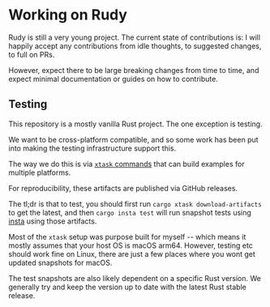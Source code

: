 # Working on Rudy

Rudy is still a very young project. The current state of contributions is:
I will happily accept any contributions from idle thoughts, to suggested changes, to full on PRs.

However, expect there to be large breaking changes from time to time, and expect minimal documentation
or guides on how to contribute.

## Testing

This repository is a mostly vanilla Rust project. The one exception is testing.

We want to be cross-platform compatible, and so some work has been put into making
the testing infrastructure support this.

The way we do this is via [`xtask` commands](https://github.com/matklad/cargo-xtask)
that can build examples for multiple platforms.

For reproducibility, these artifacts are published via GitHub releases.

The tl;dr is that to test, you should first run `cargo xtask download-artifacts` to get
the latest, and then `cargo insta test` will run snapshot tests using [insta](https://insta.rs/)
using those artifacts.

Most of the `xtask` setup was purpose built for myself -- which means it mostly assumes that your
host OS is macOS arm64. However, testing etc should work fine on Linux, there are just a few
places where you wont get updated snapshots for macOS.

The test snapshots are also likely dependent on a specific Rust version. We generally try and keep the
version up to date with the latest Rust stable release.
